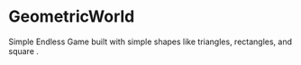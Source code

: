 # GeometricWorld
Simple Endless Game built with simple shapes like triangles, rectangles, and square .

